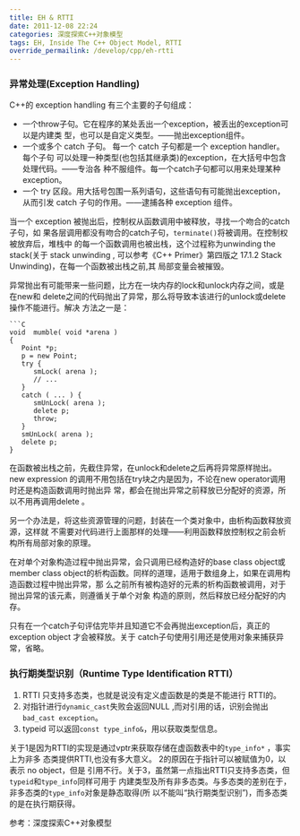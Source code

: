 ```yaml
---
title: EH & RTTI
date: 2011-12-08 22:24
categories: 深度探索C++对象模型
tags: EH, Inside The C++ Object Model, RTTI
override_permailink: /develop/cpp/eh-rtti
---
```


### 异常处理(Exception Handling)

C++的 exception handling 有三个主要的子句组成：

-   一个throw子句。它在程序的某处丢出一个exception，被丢出的exception可以是内建类
    型，也可以是自定义类型。——抛出exception组件。
-   一个或多个 catch 子句。 每一个 catch 子句都是一个 exception handler。每个子句
    可以处理一种类型(也包括其继承类)的exception，在大括号中包含处理代码。——专治各
    种不服组件。每一个catch子句都可以用来处理某种exception。
-   一个 try 区段。用大括号包围一系列语句，这些语句有可能抛出exception，从而引发
    catch 子句的作用。——逮捕各种 exception 组件。

当一个 exception 被抛出后，控制权从函数调用中被释放，寻找一个吻合的catch子句，如
果各层调用都没有吻合的catch子句，`terminate()`将被调用。在控制权被放弃后，堆栈中
的每一个函数调用也被出栈，这个过程称为unwinding the stack(关于 stack unwinding ,
可以参考《C++ Primer》第四版之 17.1.2 Stack Unwinding)，在每一个函数被出栈之前,其
局部变量会被摧毁。

异常抛出有可能带来一些问题，比方在一块内存的lock和unlock内存之间，或是在new和
delete之间的代码抛出了异常，那么将导致本该进行的unlock或delete操作不能进行。解决
方法之一是：

    ```C
    void  mumble( void *arena )  
    {  
       Point *p;  
       p = new Point;  
       try {  
          smLock( arena );  
          // ...  
       }  
       catch ( ... ) {  
          smUnLock( arena );  
          delete p;  
          throw;  
       }  
       smUnLock( arena );  
       delete p;  
    }  

在函数被出栈之前，先截住异常，在unlock和delete之后再将异常原样抛出。new expression
的调用不用包括在try块之内是因为，不论在new operator调用时还是构造函数调用时抛出异
常，都会在抛出异常之前释放已分配好的资源，所以不用再调用delete 。

另一个办法是，将这些资源管理的问题，封装在一个类对象中，由析构函数释放资源，这样就
不需要对代码进行上面那样的处理——利用函数释放控制权之前会析构所有局部对象的原理。

在对单个对象构造过程中抛出异常，会只调用已经构造好的base class object或member class
 object的析构函数。同样的道理，适用于数组身上，如果在调用构造函数过程中抛出异常，那
 么之前所有被构造好的元素的析构函数被调用，对于抛出异常的该元素，则遵循关于单个对象
 构造的原则，然后释放已经分配好的内存。

只有在一个catch子句评估完毕并且知道它不会再抛出exception后，真正的exception object
才会被释放。关于 catch子句使用引用还是使用对象来捕获异常，省略。

### 执行期类型识别（Runtime Type Identification RTTI）

1.  RTTI 只支持多态类，也就是说没有定义虚函数是的类是不能进行 RTTI的。
2.  对指针进行`dynamic_cast`失败会返回NULL ,而对引用的话，识别会抛出
    `bad_cast exception`。
3.  typeid 可以返回`const type_info&`，用以获取类型信息。

关于1是因为RTTI的实现是通过vptr来获取存储在虚函数表中的`type_info*` ，事实上为非多
态类提供RTTI,也没有多大意义。 2的原因在于指针可以被赋值为0，以表示 no object，但是
引用不行。关于3，虽然第一点指出RTTI只支持多态类，但`typeid`和`type_info`同样可用于
内建类型及所有非多态类。与多态类的差别在于，非多态类的`type_info`对象是静态取得(所
以不能叫“执行期类型识别”)，而多态类的是在执行期获得。

参考：深度探索C++对象模型
